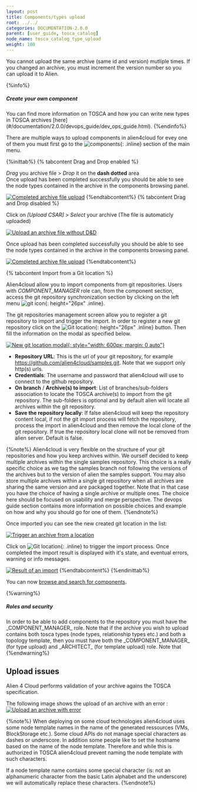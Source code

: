 ```yaml
---
layout: post
title: Components/types upload
root: ../../
categories: DOCUMENTATION-2.0.0
parent: [user_guide, tosca_catalog]
node_name: tosca_catalog_type_upload
weight: 100
---
```


You cannot upload the same archive (same id and version) mutliple times. If you changed an archive, you must increment the version number so you can upload it to Alien.

{%info%}
<h5>Create your own component</h5>
You can find more information on TOSCA and how you can write new types in TOSCA archives [here](#/documentation/2.0.0/devops_guide/dev_ops_guide.html).
{%endinfo%}

There are multiple ways to upload components in alien4cloud for evey one of them you must first go to the ![components](../../images/2.0.0/user_guide/catalog/types/menu_components_main.png){: .inline} section of the main menu.

{%inittab%}
{% tabcontent Drag and Drop enabled %}

*Drag* you archive file > *Drop* it on the **dash dotted** area  
Once upload has been completed successfully you should be able to see the node types contained in the archive in the components browsing panel.

[![Completed  archive file upload](../../images/2.0.0/user_guide/catalog/types/upload_success.png)](../../images/2.0.0/user_guide/catalog/types/upload_success.png)
{%endtabcontent%}
{% tabcontent Drag and Drop disabled %}

Click on *[Upload CSAR]* > *Select* your archive (The file is automaticly uploaded)

[![Upload an archive file without D&D](../../images/components_guide/upload-components-button-en.png)](../../images/components_guide/upload-components-button-en.png)

Once upload has been completed successfully you should be able to see the node types contained in the archive in the components browsing panel.

[![Completed  archive file upload](../../images/2.0.0/user_guide/catalog/types/upload_success.png)](../../images/2.0.0/user_guide/catalog/types/upload_success.png)
{%endtabcontent%}

{% tabcontent Import from a Git location %}

Alien4cloud allow you to import components from git repositories. Users with _COMPONENT_MANAGER_ role can, from the component section, access the git repository synchronization section by clicking on the left menu ![git icon](../../images/2.0.0/user_guide/catalog/types/menu_git.png){: height="26px" .inline}.



The git repositories management screen allow you to register a git repository to import and trigger the import. In order to register a new git repository click on the ![Git location](../../images/2.0.0/user_guide/catalog/types/new_git_location.png){: height="26px" .inline} button. Then fill the information on the modal as specified below.

[![New git location modal](../../images/2.0.0/user_guide/catalog/types/new_git_location_modal.png){: style="width: 600px; margin: 0 auto"}](../../images/2.0.0/user_guide/catalog/types/new_git_location_modal.png)

* __Repository URL__: This is the url of your git repository, for example https://github.com/alien4cloud/samples.git. Note that we support only http(s) urls.
* __Credentials__: The username and password that alien4cloud will use to connect to the github repository.
* __On branch__ / __Archive(s) to import__: List of branches/sub-folders association to locate the TOSCA archive(s) to import from the git repository. The sub-folders is optional and by default alien will locate all archives within the git repository.
* __Save the repository locally__: If false alien4cloud will keep the repository content local, if not the git import process will fetch the repository, process the import in alien4cloud and then remove the local clone of the git repository. If true the repository local clone will not be removed from alien server. Default is false.

{%note%}
Alien4cloud is very flexible on the structure of your git repositories and how you keep archives within. We ourself decided to keep multiple archives within the single samples repository.
This choice is a really specific choice as we tag the samples branch not following the versions of the archives but to the version of alien the samples support.
You may also store multiple archives within a single git repository when all archives are sharing the same version and are packaged together. Note that in that case you have the choice of having a single archive or multiple ones.
The choice here should be focused on usability and merge perspective. The devops guide section contains more information on possible choices and example on how and why you should go for one of them.
{%endnote%}

Once imported you can see the new created git location in the list:

[![Trigger an archive from a location](../../images/2.0.0/user_guide/catalog/types/component_git_location_list.png)](../../images/2.0.0/user_guide/catalog/types/component_git_location_list.png)

Click on ![Git location](../../images/2.0.0/user_guide/catalog/types/git_import_btn.png){: .inline} to trigger the import process. Once completed the import result is displayed with it's state, and eventual errors, warning or info messages.

[![Result of an import](../../images/2.0.0/user_guide/catalog/types/git_import_result.png)](../../images/2.0.0/user_guide/catalog/types/git_import_result.png)
{%endtabcontent%}
{%endinittab%}

You can now [browse and search for components](#/documentation/2.0.0/user_guide/catalog_type_search.html).

{%warning%}
<h5>Roles and security</h5>
In order to be able to add components to the repository you must have the _COMPONENT_MANAGER_ role. Note that if the archive you wish to upload contains both tosca types (node types, relationship types etc.) and both a topology template, then you must have both the _COMPONENT_MANAGER_ (for type upload) and _ARCHITECT_ (for template upload) role. Note that
{%endwarning%}

## Upload issues

Alien 4 Cloud performs validation of your archive agains the TOSCA specification.

The following image shows the upload of an archive with an error :
[![Upload an archive with error](../../images/2.0.0/user_guide/catalog/types//csar-upload-errors.png)](../../images/2.0.0/user_guide/catalog/types//csar-upload-errors.png)

{%note%}
When deploying on some cloud technologies alien4cloud uses some node template names in the name of the generated ressources (VMs, BlockStorage etc.). Some cloud APIs do not manage special characters as dashes or underscore. In addition some people like to set the hostname based on the name of the node template. Therefore and while this is authorized in TOSCA alien4cloud prevent naming the node template with such characters.

If a node template name contains some special character (is: not an alphanumeric character from the basic Latin alphabet and the underscore) we will automatically replace these characters.
{%endnote%}
